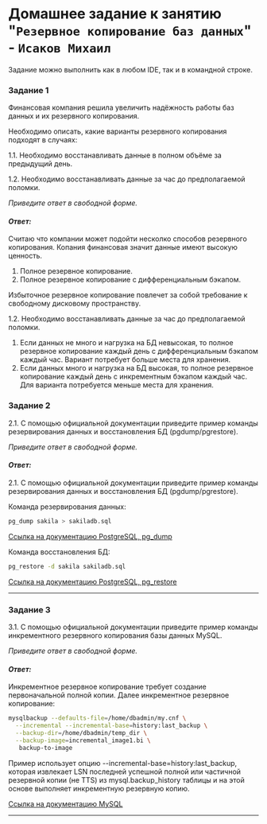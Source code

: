 # Домашнее задание к занятию "`Резервное копирование баз данных`" - `Исаков Михаил`

Задание можно выполнить как в любом IDE, так и в командной строке.

### Задание 1
Финансовая компания решила увеличить надёжность работы баз данных и их резервного копирования. 

Необходимо описать, какие варианты резервного копирования подходят в случаях: 

1.1. Необходимо восстанавливать данные в полном объёме за предыдущий день.

1.2. Необходимо восстанавливать данные за час до предполагаемой поломки.

*Приведите ответ в свободной форме.*

#### *Ответ:*

Считаю что компании может подойти несколко способов резервного копирования. Копания финансовая значит данные имеют высокую ценность. 

1. Полное резервное копирование.
2. Полное резервное копирование с дифференциальным бэкапом.

Избыточное резервное копирование повлечет за собой требование к свободному дисковому пространству.

1.2. Необходимо восстанавливать данные за час до предполагаемой поломки.

1. Если данных не много и нагрузка на БД невысокая, то полное резервное копирование каждый день с дифференциальным бэкапом каждый час. Вариант потребует больше места для хранения.
2. Если данных много и нагрузка на БД высокая, то полное резервное копирование каждый день с инкрементным бэкапом каждый час. Для варианта потребуется меньше места для хранения.

### Задание 2

2.1. С помощью официальной документации приведите пример команды резервирования данных и восстановления БД (pgdump/pgrestore).

*Приведите ответ в свободной форме.*

#### *Ответ:*

2.1. С помощью официальной документации приведите пример команды резервирования данных и восстановления БД (pgdump/pgrestore).

Команда резервирования данных:
```bash
pg_dump sakila > sakiladb.sql
```
[Ссылка на документацию PostgreSQL, pg_dump](https://www.postgresql.org/docs/current/app-pgdump.html)

Команда восстановления БД:
```bash
pg_restore -d sakila sakiladb.sql
```
[Ссылка на документацию PostgreSQL, pg_restore](https://www.postgresql.org/docs/current/app-pgrestore.html)

---


### Задание 3

3.1. С помощью официальной документации приведите пример команды инкрементного резервного копирования базы данных MySQL. 

*Приведите ответ в свободной форме.*

#### *Ответ:*
Инкрементное резервное копирование требует создание первоначальной полной копии. Далее инкрементное резервное копирование:
```bash
mysqlbackup --defaults-file=/home/dbadmin/my.cnf \
  --incremental --incremental-base=history:last_backup \
  --backup-dir=/home/dbadmin/temp_dir \
  --backup-image=incremental_image1.bi \
   backup-to-image
```
Пример использует опцию --incremental-base=history:last_backup, которая извлекает LSN последней успешной полной или частичной резервной копии (не TTS) из mysql.backup_history таблицы и на этой основе выполняет инкрементную резервную копию.

[Ссылка на документацию MySQL](https://dev.mysql.com/doc/mysql-enterprise-backup/8.2/en/mysqlbackup.incremental.html#meb-incremental-considerations)

---